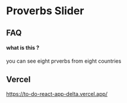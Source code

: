 
# Proverbs Slider


## FAQ

#### what is this ?

you can see eight prverbs from eight countries




## Vercel

https://to-do-react-app-delta.vercel.app/


